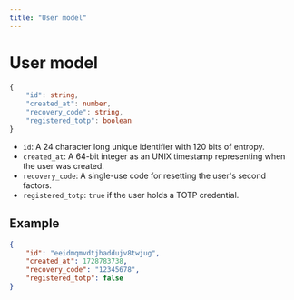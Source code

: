 ```yaml
---
title: "User model"
---
```


# User model

```ts
{
    "id": string,
    "created_at": number,
    "recovery_code": string,
    "registered_totp": boolean
}
```

- `id`: A 24 character long unique identifier with 120 bits of entropy.
- `created_at`: A 64-bit integer as an UNIX timestamp representing when the user was created.
- `recovery_code`: A single-use code for resetting the user's second factors.
- `registered_totp`: `true` if the user holds a TOTP credential.

## Example

```json
{
    "id": "eeidmqmvdtjhaddujv8twjug",
    "created_at": 1728783738,
    "recovery_code": "12345678",
    "registered_totp": false
}
```
